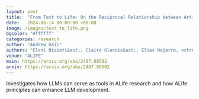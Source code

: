 ```yaml
---
layout: post
title:  "From Text to Life: On the Reciprocal Relationship between Artificial Life and Large Language Models"
date:   2024-06-14 00:00:00 +00:00
image: /images/text_to_life.png
bgcolor: "#ffffff"
categories: research
author: "Andrew Daii"
authors: "Eleni Nisioti&ast;, Claire Glanois&ast;, Elias Najarro, <strong>Andrew Dai</strong>, Elliot Meyerson, Joachim Winther Pedersen, Laetitia Teodorescu, Conor F. Hayes, Shyam Sudhakaran, Sebastian Risi"
venue: "ALIFE"
main: https://arxiv.org/abs/2407.09502
arxiv: https://arxiv.org/abs/2407.09502
---
```

Investigates how LLMs can serve as tools in ALife research and how ALife principles can enhance LLM development. 